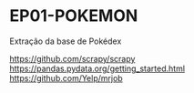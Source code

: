 # EP01-POKEMON
Extração da base de Pokédex


https://github.com/scrapy/scrapy
https://pandas.pydata.org/getting_started.html
https://github.com/Yelp/mrjob
